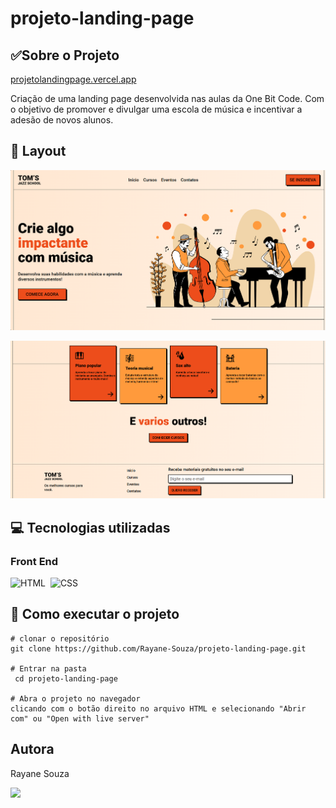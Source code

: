 # projeto-landing-page

## ✅Sobre o Projeto

[projetolandingpage.vercel.app](https://projeto-landing-page-iota.vercel.app/)

Criação de uma landing page desenvolvida nas aulas da One Bit Code. Com o objetivo de promover e divulgar uma escola de música e incentivar a adesão de novos alunos.

## 🔗 Layout
![Pagina](./imagens/image.png)

![Pagina](./imagens/image-1.png)

## 💻 Tecnologias utilizadas
### Front End 

![HTML](https://img.shields.io/badge/-HTML-0D1117?style=for-the-badge&logo=html5&labelColor=0D1117)&nbsp; ![CSS](https://img.shields.io/badge/-CSS-0D1117?style=for-the-badge&logo=CSS3&logoColor=1572B6&labelColor=0D1117)&nbsp;

## 📌 Como executar o projeto

```
# clonar o repositório
git clone https://github.com/Rayane-Souza/projeto-landing-page.git

# Entrar na pasta
 cd projeto-landing-page

# Abra o projeto no navegador
clicando com o botão direito no arquivo HTML e selecionando "Abrir com" ou "Open with live server"
```

## Autora
Rayane Souza

<a href="https://www.linkedin.com/in/rayanekelly/" target="_blank"><img src="https://img.shields.io/badge/LinkedIn-0077B5?style=for-the-badge&logo=linkedin&logoColor=white" target="_blank"></a>